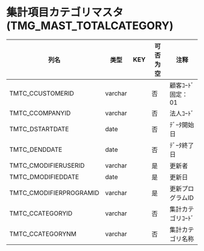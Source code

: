 # 集計項目カテゴリマスタ                                                 (TMG_MAST_TOTALCATEGORY)
| 列名   | 类型   | KEY  | 可否为空 | 注释   |
| ---- | ---- | ---- | ---- | ---- |
|TMTC_CCUSTOMERID|varchar||否|顧客ｺｰﾄﾞ                        固定：01                                                       |
|TMTC_CCOMPANYID|varchar||否|法人ｺｰﾄﾞ                                                                                    |
|TMTC_DSTARTDATE|date||否|ﾃﾞｰﾀ開始日                                                                                   |
|TMTC_DENDDATE|date||否|ﾃﾞｰﾀ終了日                                                                                   |
|TMTC_CMODIFIERUSERID|varchar||是|更新者                                                                                       |
|TMTC_DMODIFIEDDATE|date||是|更新日                                                                                       |
|TMTC_CMODIFIERPROGRAMID|varchar||是|更新プログラムID                                                                                 |
|TMTC_CCATEGORYID|varchar||否|集計カテゴリｺｰﾄﾞ                                                                                |
|TMTC_CCATEGORYNM|varchar||否|集計カテゴリ名称                                                                                  |
